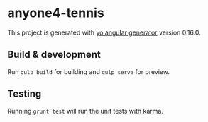 # anyone4-tennis

This project is generated with [yo angular generator](https://github.com/yeoman/generator-angular)
version 0.16.0.

## Build & development

Run `gulp build` for building and `gulp serve` for preview.

## Testing

Running `grunt test` will run the unit tests with karma.
